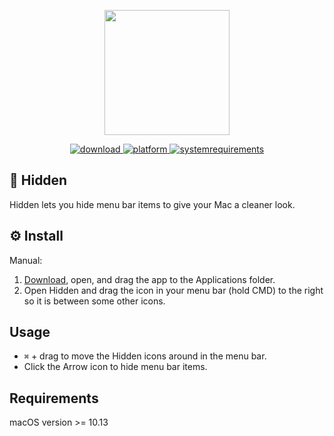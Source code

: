 <p align="center">
	<img width="200" height="200" margin-right="100%" src="https://github.com/dwarvesf/hidden/blob/master/hidden/Assets.xcassets/AppIcon.appiconset/1024x1024.png?raw=true">
</p>
<p align="center">
<a href="https://github.com/dwarvesf/hidden/releases/latest">
 		<img src="https://img.shields.io/badge/download-latest-brightgreen.svg" alt="download">
	<a href="https://img.shields.io/badge/platform-macOS-lightgrey.svg">
 		<img src="https://img.shields.io/badge/platform-macOS-lightgrey.svg" alt="platform">
	</a>
	<a href="https://img.shields.io/badge/requirements-macOS High Sierra+-ff69b4.svg">
 		<img src="https://img.shields.io/badge/requirements-macOS High Sierra+-ff69b4.svg" alt="systemrequirements">
	</a>
</p>

## 🚀 Hidden
Hidden lets you hide menu bar items to give your Mac a cleaner look.

## ⚙️ Install

Manual:

1. [Download](https://github.com/dwarvesf/hidden/releases/latest), open, and drag the app to the Applications folder.
2. Open Hidden and drag the icon in your menu bar (hold CMD) to the right so it is between some other icons.

## Usage
* `⌘` + drag to move the Hidden icons around in the menu bar.
* Click the Arrow icon to hide menu bar items.

## Requirements
macOS version >= 10.13 
